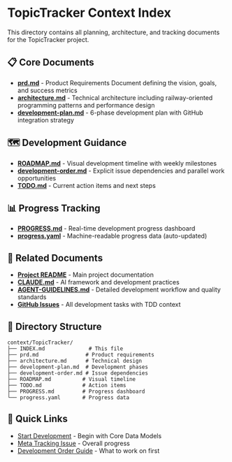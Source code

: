 # TopicTracker Context Index

This directory contains all planning, architecture, and tracking documents for the TopicTracker project.

## 📋 Core Documents

- [**prd.md**](./prd.md) - Product Requirements Document defining the vision, goals, and success metrics
- [**architecture.md**](./architecture.md) - Technical architecture including railway-oriented programming patterns and performance design
- [**development-plan.md**](./development-plan.md) - 6-phase development plan with GitHub integration strategy

## 🗺️ Development Guidance

- [**ROADMAP.md**](./ROADMAP.md) - Visual development timeline with weekly milestones
- [**development-order.md**](./development-order.md) - Explicit issue dependencies and parallel work opportunities
- [**TODO.md**](./TODO.md) - Current action items and next steps

## 📊 Progress Tracking

- [**PROGRESS.md**](./PROGRESS.md) - Real-time development progress dashboard
- [**progress.yaml**](./progress.yaml) - Machine-readable progress data (auto-updated)

## 🔗 Related Documents

- [**Project README**](../../README.md) - Main project documentation
- [**CLAUDE.md**](../../CLAUDE.md) - AI framework and development practices
- [**AGENT-GUIDELINES.md**](../../AGENT-GUIDELINES.md) - Detailed development workflow and quality standards
- [**GitHub Issues**](https://github.com/dwalleck/TopicTracker/issues) - All development tasks with TDD context

## 📁 Directory Structure

```
context/TopicTracker/
├── INDEX.md              # This file
├── prd.md               # Product requirements
├── architecture.md      # Technical design
├── development-plan.md  # Development phases
├── development-order.md # Issue dependencies
├── ROADMAP.md          # Visual timeline
├── TODO.md             # Action items
├── PROGRESS.md         # Progress dashboard
└── progress.yaml       # Progress data
```

## 🚀 Quick Links

- [Start Development](https://github.com/dwalleck/TopicTracker/issues/1) - Begin with Core Data Models
- [Meta Tracking Issue](https://github.com/dwalleck/TopicTracker/issues/19) - Overall progress
- [Development Order Guide](./development-order.md#critical-path) - What to work on first